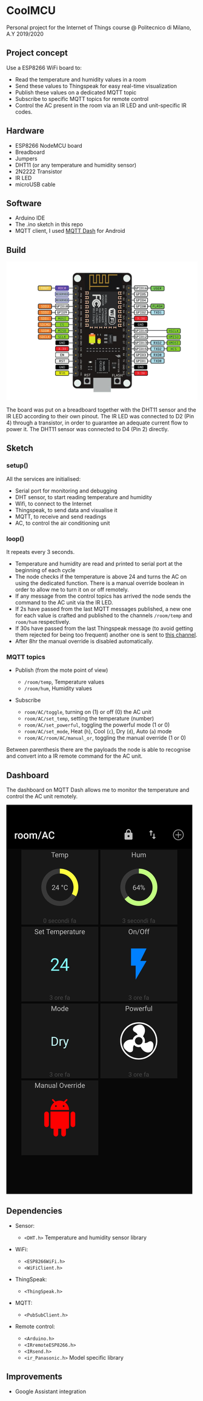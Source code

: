 # CoolMCU
Personal project for the Internet of Things course @ Politecnico di Milano, A.Y 2019/2020

## Project concept

Use a ESP8266 WiFi board to:

* Read the temperature and humidity values in a room
* Send these values to Thingspeak for easy real-time visualization
* Publish these values on a dedicated MQTT topic
* Subscribe to specific MQTT topics for remote control
* Control the AC present in the room via an IR LED and unit-specific IR codes.

## Hardware

* ESP8266 NodeMCU board
* Breadboard
* Jumpers
* DHT11 (or any temperature and humidity sensor)
* 2N2222 Transistor
* IR LED
* microUSB cable

## Software

* Arduino IDE
* The .ino sketch in this repo
* MQTT client, I used [MQTT Dash](https://play.google.com/store/apps/details?id=net.routix.mqttdash&hl=en_US) for Android

## Build
![](report/pinout.png)

The board was put on a breadboard together with the DHT11 sensor and the IR LED according to their own pinout.
The IR LED was connected to D2 (Pin 4) through a transistor, in order to guarantee an adequate current flow to power it.
The DHT11 sensor was connected to D4 (Pin 2) directly.

## Sketch

### setup()

All the services are initialised:

* Serial port for monitoring and debugging
* DHT sensor, to start reading temperature and humidity
* Wifi, to connect to the Internet
* Thingspeak, to send data and visualise it
* MQTT, to receive and send readings
* AC, to control the air conditioning unit

### loop()
It repeats every 3 seconds.
* Temperature and humidity are read and printed to serial port at the beginning of each cycle
* The node checks if the temperature is above 24 and turns the AC on using the dedicated function. There is a manual override boolean in order to allow me to turn it on or off remotely.
* If any message from the control topics has arrived the node sends the command to the AC unit via the IR LED.
* If 2s have passed from the last MQTT messages published, a new one for each value is crafted and published to the channels `/room/temp` and `room/hum` respectively.
* If 30s have passed from the last Thingspeak message (to avoid getting them rejected for being too frequent) another one is sent to [this channel](https://thingspeak.com/channels/1092202).
* After 8hr the manual override is disabled automatically.

### MQTT topics
* Publish (from the mote point of view)
  * `/room/temp`, Temperature values
  * `/room/hum`, Humidity values


* Subscribe
  * `room/AC/toggle`, turning on (1) or off (0) the AC unit
  * `room/AC/set_temp`, setting the temperature (number)
  * `room/AC/set_powerful`, toggling the powerful mode (1 or 0)
  * `room/AC/set_mode`, Heat (`h`), Cool (`c`), Dry (`d`), Auto (`a`) mode
  * `room/AC/room/AC/manual_or`, toggling the manual override (1 or 0)


Between parenthesis there are the payloads the node is able to recognise and convert into a IR remote command for the AC unit.

## Dashboard
The dashboard on MQTT Dash allows me to monitor the temperature and control the AC unit remotely.

![](report/mqtt_dash.jpg)

## Dependencies
* Sensor:
  * `<DHT.h>` Temperature and humidity sensor library


* WiFi:
  * `<ESP8266WiFi.h>`
  * `<WiFiClient.h>`


* ThingSpeak:
  * `<ThingSpeak.h>`


* MQTT:
  * `<PubSubClient.h>`


* Remote control:
  * `<Arduino.h>`
  * `<IRremoteESP8266.h>`
  * `<IRsend.h>`
  * `<ir_Panasonic.h>` Model specific library

## Improvements

* Google Assistant integration
